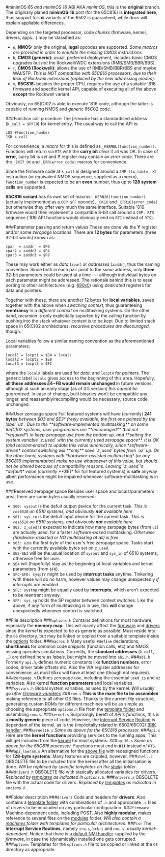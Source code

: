 #minimOS·65 *and minimOS·16* ABI
AKA *minimOS*, this is the **original** branch. The originally planed **minimOS·16** port (for the 65C816) is **integrated here**, thus support for *all* variants of the 6502 is guaranteed, while docs will explain appliable differences.

Depending on the targeted processor, code *chunks* (firmware, kernel, drivers, apps...) may be classified as:
* `n`, **NMOS:** only the original, **legal** opcodes are supported. *Some macros are provided in order to emulate the missing CMOS instructions*.
* `b`, **CMOS (*generic*):** usual, preferred deployment, includes basic CMOS upgrades but *not* the Rockwell/WDC extensions (RMB/SMB/BBR/BBS).
* `r`, **CMOS (Rockwell):** allows the use of RMB/SMB/BBR/BBS and maybe WAI/STP. *This is NOT compatible with 65C816 processors, due to their lack of Rockwell extensions (replaced by the new addressing modes)*.
* `v`, **65C816:** besides the proper CPU, requires the use of a suitable '816 firmware and specific kernel API, capable of executing all of the above **except** the Rockwell variant.

Obviously, no 65(C)02 is able to execute '816 code, although the latter is capable of running NMOS and *generic* 65C02 code.

###Function call procedure
The *firmware* has a standardised address (`k_call = $FFC0`) for kernel entry. The usual way to call the API is:
```
LDX #function_number
JSR k_call
```
For convenience, a *macro* for this is defined as `_KERNEL(function_number)`. Functions will return via `RTS` with the **carry bit** *clear* if all was OK. In case of **error**, carry bit is *set* and **Y** register may contain an *error code*. There are the `_EXIT_OK` and `_ERR(error_code)` macros for convenience. 

Since the firmware code at `k_call` is designed around a `JMP (fw_table, X)` instruction (or equivalent NMOS sequence, supplied as a *macro*), `function_number` is expected to be an **even** number, thus up to **128 system calls** are supported.

**65C816 variant** has its own set of macros: `_KERN16(function_number)` (actually implemented as a `COP $FF` opcode), `_OK16` and `_ERR16(error_code)` but otherwise they offer very much the same interface. Suitable '816 firmware would then implement a compatible 8-bit call around a `COP: RTS` sequence ('816 API functions would obviously end on `RTI` instead of `RTS`).

###Parameter passing and return values
These are done via the **Y** register and/or some *zeropage* locations. There are **12 bytes** for parameters (three 32-bit words) known as:
```
zpar  = zaddr  = $F0
zpar2 = zaddr2 = $F4
zpar3 = zaddr3 = $F8
```
These may work either as *data* (`zpar`) or *addresses* (`zaddr`), thus the naming convention. Since both in each pair point to the *same* address, only **three** 32-bit parameters could be used at a time --- although individual bytes on each parameter might be addressed. The rationale behind this is to ease porting to other architectures (e.g. [680x0](../ports/68/)) using *dedicated* registers for data and pointers.

Together with these, there are another 12 bytes for **local variables**, saved together with the above when *switching context*, thus guaranteeing **reentrancy** *in a different context* on multitasking systems. On the other hand, *recursion* is only explicitally suported by the calling function by pushing into the stack whatever context is to be kept. Due to limited stack space in 65(C)02 architectures, *recursive procedures are discouraged*, though.

Local variables follow a similar naming convention as the aforementioned parameters:
```
local1 = locpt1 = $E4 = locals
local2 = locpt2 = $E8
local3 = locpt3 = $EC
```
where the `localX` labels are used for *data*, and `locptX` for *pointers*. The generic label `locals` gives access to the beginning of this area. Hopefully, **all these addresses $E4-$FB would remain unchanged** in future versions, although at such an early stage (as of 0.5 version) *this cannot be guaranteed*. In case of change, built binaries won't be compatible any longer, and reassembly/recompiling would be necessary, source code unchanged.

###User zeropage space
Full featured systems will have (currently) **241 bytes** *between $03 and $E3* freely available, the first one pointed by the label `uz`. Due to the **software-implemented multitasking** on some 65(C)02 systems, user programmes are **encouraged** (but not *required*) to keep zeropage use from the bottom up, and **setting the system variable `z_used` with the currently used zeropage space**. It is OK (and recommended) to update this value dinamically, since *software-driven* context switching will **only** save `z_used` bytes from `uz` up. On the other hand, systems with *hardware-assisted multitasking* (or any 65C816 implementation) make no use whatsoever of this value, but should not be altered because of compatibility reasons. Leaving `z_used`'s *default* value (currently **$E1** for full featured systems) is **safe** anyway  albeit performance might be impaired whenever software-multitasking is in use.

###Reserved zeropage space
Besides user space and locals/parameters area, there are some bytes usually reserved:

* `$00: sysout` is the defult output device for the current task. *This is `res6510` on 6510 systems, and obviously **not** available here.*
* `$01: sys_in` is the defult input device for the current task. *This is `res6510` on 6510 systems, and obviously **not** available here.*
* `$02: z_used` is expected to indicate how many zeropage bytes (from `uz`) are actually used, for a faster *software-based* multitasking. *Otherwise (hardware-assisted or NO multitasking at all) is free*.
* `$03: uz`is the first byte of the user's free zeropage space. Tasks start with the currently available bytes set on `z_used`.
* `$E2-$E3` will be the usual location of `sysout` and `sys_in` of 6510 systems, otherwise free for user.
* `$E4` will (hopefully) stay as the beginning of local variables and kernel parameters (from `$F0`).
* `$FC-$FD: sysptr` might be used by **interrupt tasks** anytime. Tinkering with these will do no harm, however values may change unexpectedly *if interrupts are enabled*.
* `$FE: systmp` might be equally used by **interrupts**, which aren't expected to be reentrant anyway.
* `$FF: sys_sp` holds the SP register between context switches. Like the above, if *any* form of multitasking is in use, this **will** change unexpectedly whenever context is switched.

##File description
###`options.h`
Contains definitions for most hardware, especially the **memory map**. This will mainly affect the [firmware](firmware) and [drivers](drivers) since the *kernel* is expected to be as generic as possible! Must reside into the `OS` directory, but may be linked or copied from a suitable template inside the [options](options/) folder.
###`macros.h`
Many useful `#define` declarations, **shorthands** for common code *snippets* (function calls, etc) and NMOS missing opcodes simulations. Currently, the **standard addresses** (`k_call`, ...) are defined here as *labels*, but might be moved into `abi.h`.
###`abi.h`
Formerly `api.h`, defines numeric constants like **function numbers**, error codes, driver table offsets etc. Also the VIA register addresses for convenience, as most 65xx will have at least one (though not required). 
###`zeropage.h`
Defines zeropage use, including the essential `used_zp` and `uz` variables. Also kernel **function parameters** and local variables.
###`sysvars.h`
Global system variables, as used by the kernel. *Will usually go after [firmware variables](firmware/firmware.h)*
###`rom.s`
**This is the main file to be assembled** making reference to all other OS files. Thanks to the current file structure, generating custom ROMs for different machines will be as simple as choosing the appropriate `options.h` file from the [template folder](options/) and assembling `rom.s`.
###`kernel.s`
Surprisingly bereft of *API's functions*, this is a **mostly generic** piece of code. However, the [Interrupt Service Routine](isr/irq.s) is dependant of the kernel, as is the (implicitally related in 6502/65C02) [BRK handler](isr/brk.s).
###`kernel16.s`
*Same as above for the 65C816 processor.*
###`api.s`
Here are the **kernel functions** providing services to the running apps. This will get included from the [kernel](kernel.s) for most systems.
###`api16.s`
*Same as above for the 65C816 processor.* Functions must end in **`RTI`** instead of `RTS`.
###`api_lowram.s`
An alternative for the [above file](api.s) with redesigned functions for **128-byte systems**. Many features are crippled, however.
###`shell.s`
OBSOLETE file to be included from the kernel after all the initialisation is done. *Will be replaced by specific templates on the [shell](shell/)s folder*.
###`drivers.h`
OBSOLETE file with statically allocated variables for drivers. *Replaced by [templates](drivers/config/) as indicated in `options.h`*.
###`drivers.s`
OBSOLETE file with the actual code for drivers. *Replaced by [templates](drivers/config/) as indicated in `options.h`*.

##Folder description
###`drivers`
Code and headers for **drivers**. Also contains a [template folder](drivers/config/) with combinations of `.h` and appropriate `.s` files of drivers to be inculuded on any particular configuration.
###`firmware`
Machine-dependent code, including POST. Also **highly modular**, makes reference to several files on the [modules](firmware/modules/) folder. *Will also contain a [machines](firmware/machines/) folder with templates for particular architectures*.
###`isr`
The **Interrupt Service Routines**, namely `irq.s`, `brk.s` and `nmi.s`, usually *kernel-dependent*. Notice that there is a [default NMI handler](firmware/modules/std_nmi.s) supplied by the *firmware*, in case the (dynamically) installed one gets corrupted.
###`options`
Templates for the `options.h` file to be copied or linked at the `OS` directory as appropriate.
